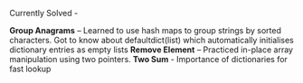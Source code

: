 Currently Solved - 

**Group Anagrams** – Learned to use hash maps to group strings by sorted characters. Got to know about defaultdict(list) which automatically initialises dictionary entries as empty lists
**Remove Element** – Practiced in-place array manipulation using two pointers.
**Two Sum** - Importance of dictionaries for fast lookup
